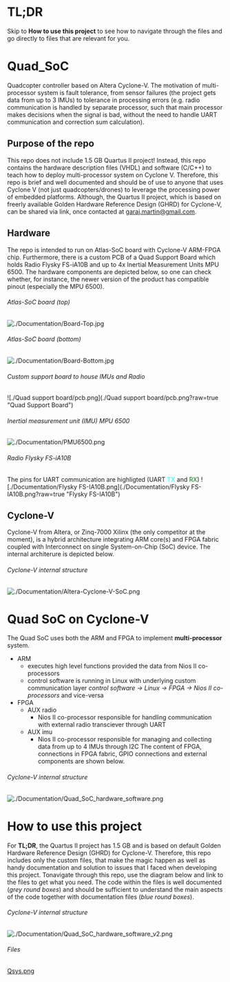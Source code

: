 # TL;DR
Skip to **How to use this project** to see how to navigate through the files and go directly to files that are relevant for you.

# Quad_SoC
Quadcopter controller based on Altera Cyclone-V. The motivation of multi-processor system is fault tolerance, from sensor failures (the project gets data from up to 3 IMUs) to tolerance in processing errors (e.g. radio communication is handled by separate processor, such that main processor makes decisions when the signal is bad, without the need to handle UART communication and correction sum calculation).

## Purpose of the repo
This repo does not include 1.5 GB Quartus II project! Instead, this repo contains the hardware description files (VHDL) and software (C/C++) to teach how to deploy multi-processor system on Cyclone V. Therefore, this repo is brief and well documented and should be of use to anyone that uses Cyclone V (not just quadcopters/drones) to leverage the processing power of embedded platforms. Although, the Quartus II project, which is based on freerly available Golden Hardware Reference Design (GHRD) for Cyclone-V, can be shared via link, once contacted at garaj.martin@gmail.com.

## Hardware
The repo is intended to run on Atlas-SoC board with Cyclone-V ARM-FPGA chip. Furthermore, there is a custom PCB of a Quad Support Board which holds Radio Flysky FS-iA10B and up to 4x Inertial Measurement Units MPU 6500. The hardware components are depicted below, so one can check whether, for instance, the newer version of the product has compatible pinout (especially the MPU 6500).
###### Atlas-SoC board (top)
![./Documentation/Board-Top.jpg](./Documentation/Board-Top.jpg?raw=true "Atlas-SoC board (top)")
###### Atlas-SoC board (bottom)
![./Documentation/Board-Bottom.jpg](./Documentation/Board-Bottom.jpg?raw=true "Atlas-SoC board (bottom)")
###### Custom support board to house IMUs and Radio
![./Quad support board/pcb.png](./Quad support board/pcb.png?raw=true "Quad Support Board")
###### Inertial measurement unit (IMU) MPU 6500
![./Documentation/PMU6500.png](./Documentation/PMU6500.png?raw=true "MPU 6500")
###### Radio Flysky FS-iA10B
The pins for UART communication are highligted (UART <span style="color:#00FFFF">TX</span> and <span style="color:green">RX</span>)
![./Documentation/Flysky FS-IA10B.png](./Documentation/Flysky FS-IA10B.png?raw=true "Flysky FS-IA10B")

## Cyclone-V
Cyclone-V from Altera, or Zinq-7000 Xilinx (the only competitor at the moment), is a hybrid architecture integrating ARM core(s) and FPGA fabric coupled with Interconnect on single System-on-Chip (SoC) device. The internal architerure is depicted below.

###### Cyclone-V internal structure
![./Documentation/Altera-Cyclone-V-SoC.png](./Documentation/Altera-Cyclone-V-SoC.png?raw=true "Cyclone-V internal structure")


# Quad SoC on Cyclone-V
The Quad SoC uses both the ARM and FPGA to implement **multi-processor** system. 
- ARM
  - executes high level functions provided the data from Nios II co-processors
  - control software is running in Linux with underlying custom communication layer _control software -> Linux -> FPGA -> Nios II co-processors_ and vice-versa
- FPGA
  - AUX radio
    - Nios II co-processor responsible for handling communication with external radio transciever through UART
  - AUX imu
    - Nios II co-processor responsible for managing and collecting data from up to 4 IMUs through I2C
The content of FPGA, connections in FPGA fabric, GPIO connections and external components are shown below.

###### Cyclone-V internal structure
![./Documentation/Quad_SoC_hardware_software.png](./Documentation/Quad_SoC_hardware_software.png?raw=true "Quad SoC structure and components")


# How to use this project
For **TL;DR**, the Quartus II project has 1.5 GB and is based on default Golden Hardware Reference Design (GHRD) for Cyclone-V. Therefore, this repo includes only the custom files, that make the magic happen as well as handy documentation and solution to issues that I faced when developing this project. Tonavigate through this repo, use the diagram below and link to the files to get what you need. The code within the files is well documented (_grey round boxes_) and should be sufficient to understand the main aspects of the code together with documentation files (_blue round boxes_).

###### Cyclone-V internal structure
![./Documentation/Quad_SoC_hardware_software_v2.png](./Documentation/Quad_SoC_hardware_software_v2.png?raw=true "Quad SoC structure and components")


###### Files
[Qsys.png](./Documentation/Qsys.png)

